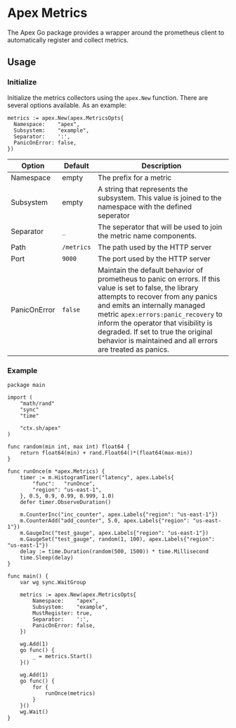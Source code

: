# Apex Metrics

The Apex Go package provides a wrapper around the prometheus client to automatically register and collect metrics.

## Usage

### Initialize

Initialize the metrics collectors using the `apex.New` function.  There are several options available.  As an example:
```golang
metrics := apex.New(apex.MetricsOpts{
  Namespace:    "apex",
  Subsystem:    "example",
  Separator:    ':',
  PanicOnError: false,
})
```

| Option | Default | Description |
|--------|---------|-------------|
| Namespace | empty | The prefix for a metric |
| Subsystem | empty | A string that represents the subsystem.  This value is joined to the namespace with the defined seperator |
| Separator | `_` | The seperator that will be used to join the metric name components. |
| Path | `/metrics` | The path used by the HTTP server |
| Port | `9000` | The port used by the HTTP server |
| PanicOnError | `false` | Maintain the default behavior of prometheus to panic on errors.  If this value is set to false, the library attempts to recover from any panics and emits an internally managed metric `apex:errors:panic_recovery` to inform the operator that visibility is degraded.  If set to true the original behavior is maintained and all errors are treated as panics. |  

### Example
```golang
package main

import (
	"math/rand"
	"sync"
	"time"

	"ctx.sh/apex"
)

func random(min int, max int) float64 {
	return float64(min) + rand.Float64()*(float64(max-min))
}

func runOnce(m *apex.Metrics) {
	timer := m.HistogramTimer("latency", apex.Labels{
		"func":   "runOnce",
		"region": "us-east-1",
	}, 0.5, 0.9, 0.99, 0.999, 1.0)
	defer timer.ObserveDuration()

	m.CounterInc("inc_counter", apex.Labels{"region": "us-east-1"})
	m.CounterAdd("add_counter", 5.0, apex.Labels{"region": "us-east-1"})
	m.GaugeInc("test_gauge", apex.Labels{"region": "us-east-1"})
	m.GaugeSet("test_gauge", random(1, 100), apex.Labels{"region": "us-east-1"})
	delay := time.Duration(random(500, 1500)) * time.Millisecond
	time.Sleep(delay)
}

func main() {
	var wg sync.WaitGroup

	metrics := apex.New(apex.MetricsOpts{
		Namespace:    "apex",
		Subsystem:    "example",
		MustRegister: true,
		Separator:    ':',
		PanicOnError: false,
	})

	wg.Add(1)
	go func() {
		_ = metrics.Start()
	}()

	wg.Add(1)
	go func() {
		for {
			runOnce(metrics)
		}
	}()
	wg.Wait()
}
```
